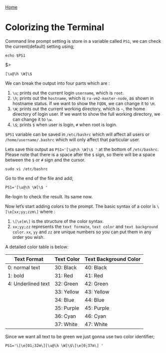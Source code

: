 [Home](../README.md)

# Colorizing the Terminal

Command line prompt setting is store in a variable called `PS1`, we can check the current(default) setting using;

    echo $PS1

$>

    [\u@\h \W]\$

We can break the output into four parts which are :

1. `\u`; prints out the current login `username`, which is `root`.
2. `\h`; prints out the `hostname`, which is `ra-vm2-master-node`, as shown in hostname status. If we want to show the `FQDN`, we can change it to `\H`.
3. `\W`; prints out the current working directory, which is `~`, the home directory of login user. If we want to show the full working directory, we can change it to `\w`.
4. `\$`; prints `$` when user is login, `#` when root is login.

`$PS1` variable can be saved in `/etc/bashrc` which will affect all users or `/home/username/.bashrc` which will only affect that particular user.

Lets save this output as `PS1='[\u@\h \W]\$ '` at the bottom of `/etc/bashrc`. Please note that there is a space after the `$` sign, so there will be a space between the `$` or `#` sign and the cursor.

    sudo vi /etc/bashrc

Go to the end of the file and add;

    PS1='[\u@\h \W]\$ '

Re-login to check the result. Its same now.

Now let’s start adding colors to the prompt. The basic syntax of a color is `\[\e[xx;yy;zzm\]` where :

1. `\[\e[m\]` is the structure of the color syntax.
2. `xx;yy;zz` represents the `text formate`, `text color` and `text background color`. `xx`, `yy` and `zz` are unique numbers so you can put them in any order you wish.

A detailed color table is below:

| Text Format        | Text Color | Text Background Color |
|--------------------|------------|-----------------------|
| 0: normal text     | 30: Black  | 40: Black             |
| 1: bold            | 31: Red    | 41: Red               |
| 4: Underlined text | 32: Green  | 42: Green             |
|                    | 33: Yellow | 43: Yellow            |
|                    | 34: Blue   | 44: Blue              |
|                    | 35: Purple | 45: Purple            |
|                    | 36: Cyan   | 46: Cyan              |
|                    | 37: White  | 47: White             |

Since we want all text to be green we just gonna use two color identifier;

    PS1='\[\e[01;32m\][\u@\h \W]\$\[\e[0;37m\] '